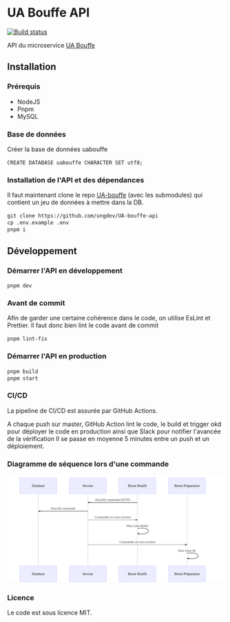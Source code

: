 
# UA Bouffe API
[![Build status](https://github.com/ungdev/UA-bouffe-api/actions/workflows/ci.yml/badge.svg)](https://github.com/ungdev/UA-bouffe-api/actions/workflows/ci.yml)

API du microservice [UA Bouffe](https://github.com/ungdev/UA-bouffe)

## Installation
### Prérequis
- NodeJS
- Pnpm
- MySQL
### Base de données
Créer la base de données uabouffe
```
CREATE DATABASE uabouffe CHARACTER SET utf8;
```
### Installation de l'API et des dépendances

Il faut maintenant clone le repo [UA-bouffe](https://github.com/ungdev/UA-bouffe) (avec les submodules) qui contient un jeu de données à mettre dans la DB.
```
git clone https://github.com/ungdev/UA-bouffe-api
cp .env.example .env
pnpm i
```
## Développement
### Démarrer l'API en développement
```
pnpm dev
```
### Avant de commit
Afin de garder une certaine cohérence dans le code, on utilise EsLint et Prettier. Il faut donc bien lint le code avant de commit
```
pnpm lint-fix
```
### Démarrer l'API en production
```
pnpm build
pnpm start
```

### CI/CD
La pipeline de CI/CD est assurée par GitHub Actions.

A chaque push sur master, GitHub Action lint le code, le build et trigger okd pour déployer le code en production ainsi que Slack pour notifier l'avancée de la vérification
Il se passe en moyenne 5 minutes entre un push et un déploiement.

### Diagramme de séquence lors d'une commande
![Diagramme de séquence](./docs/sequence.svg)

### Licence
Le code est sous licence MIT.
